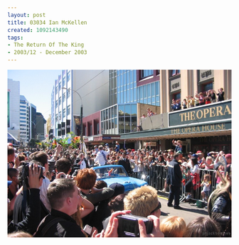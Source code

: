 ```yaml
---
layout: post
title: 03034 Ian McKellen
created: 1092143490
tags:
- The Return Of The King
- 2003/12 - December 2003
---
```


<img src="/image/images/130_3034-1085.jpg"/>

